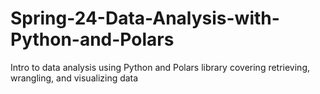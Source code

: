 # Spring-24-Data-Analysis-with-Python-and-Polars
Intro to data analysis using Python and Polars library covering retrieving, wrangling, and visualizing data
